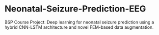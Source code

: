 # Neonatal-Seizure-Prediction-EEG
BSP Course Project: Deep learning for neonatal seizure prediction using a hybrid CNN-LSTM architecture and novel FEM-based data augmentation.

